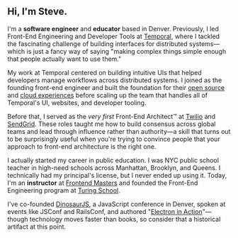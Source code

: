 ## Hi, I'm Steve.

I'm a **software engineer** and **educator** based in Denver. Previously, I led Front-End Engineering and Developer Tools at [Temporal](https://temporal.io), where I tackled the fascinating challenge of building interfaces for distributed systems—which is just a fancy way of saying "making complex things simple enough that people actually want to use them."

My work at Temporal centered on building intuitive UIs that helped developers manage workflows across distributed systems. I joined as the founding front-end engineer and built the foundation for their [open source](https://github.io/temporalio/ui) and [cloud experiences](https://temporal.io/cloud) before scaling up the team that handles all of Temporal's UI, websites, and developer tooling.

Before that, I served as the _very first_ Front-End Architect™ at [Twilio](https://twilio.com) and [SendGrid](https://sendgrid.com). These roles taught me how to build consensus across global teams and lead through influence rather than authority—a skill that turns out to be surprisingly useful when you're trying to convince people that your approach to front-end architecture is the right one.

I actually started my career in public education. I was NYC public school teacher in high-need schools across Manhattan, Brooklyn, and Queens. I technically had my principal's license, but I never ended up using it. Today, I'm an **instructor** at [Frontend Masters](https://frontendmasters.com/?utm_source=kinney&utm_medium=social&code=kinney) and founded the Front-End Engineering program at [Turing School](https://turing.edu).

I've co-founded [DinosaurJS](https://dinosaurjs.org), a JavaScript conference in Denver, spoken at events like JSConf and RailsConf, and authored "[Electron in Action](https://bit.ly/electronjs)"—though technology moves faster than books, so consider that a historical artifact at this point.

